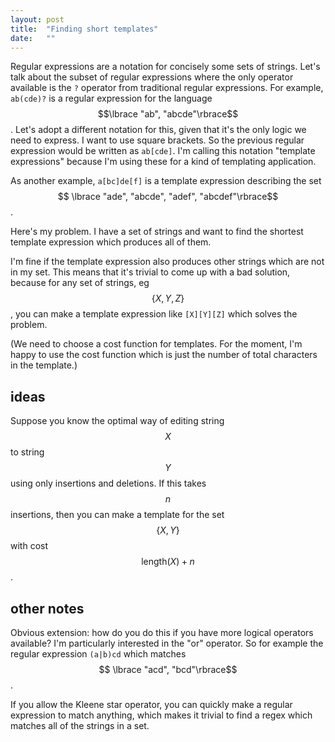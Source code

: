 ```yaml
---
layout: post
title:  "Finding short templates"
date:   ""
---
```


Regular expressions are a notation for concisely some sets of strings. Let's talk about the subset of regular expressions where the only operator available is the `?` operator from traditional regular expressions. For example, `ab(cde)?` is a regular expression for the language $$\lbrace "ab", "abcde"\rbrace$$. Let's adopt a different notation for this, given that it's the only logic we need to express. I want to use square brackets. So the previous regular expression would be written as `ab[cde]`. I'm calling this notation "template expressions" because I'm using these for a kind of templating application.

As another example, `a[bc]de[f]` is a template expression describing the set $$ \lbrace "ade", "abcde", "adef", "abcdef"\rbrace$$.

Here's my problem. I have a set of strings and want to find the shortest template expression which produces all of them.

I'm fine if the template expression also produces other strings which are not in my set. This means that it's trivial to come up with a bad solution, because for any set of strings, eg $$ \lbrace X, Y, Z\rbrace$$, you can make a template expression like `[X][Y][Z]` which solves the problem.

(We need to choose a cost function for templates. For the moment, I'm happy to use the cost function which is just the number of total characters in the template.)

## ideas

Suppose you know the optimal way of editing string $$ X$$ to string $$ Y$$ using only insertions and deletions. If this takes $$ n$$ insertions, then you can make a template for the set $$ \lbrace X, Y \rbrace$$ with cost $$ \text{length}(X) + n$$.

## other notes

Obvious extension: how do you do this if you have more logical operators available? I'm particularly interested in the "or" operator. So for example the regular expression `(a|b)cd` which matches $$ \lbrace "acd", "bcd"\rbrace$$.

If you allow the Kleene star operator, you can quickly make a regular expression to match anything, which makes it trivial to find a regex which matches all of the strings in a set.
